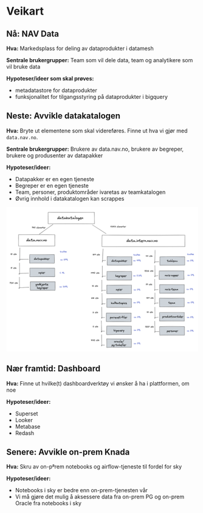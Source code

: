 # Veikart

## Nå: NAV Data
**Hva:** Markedsplass for deling av dataprodukter i datamesh

**Sentrale brukergrupper:** Team som vil dele data, team og analytikere som vil bruke data

**Hypoteser/ideer som skal prøves:**
- metadatastore for dataprodukter
- funksjonalitet for tilgangsstyring på dataprodukter i bigquery

## Neste: Avvikle datakatalogen
**Hva:** Bryte ut elementene som skal videreføres. Finne ut hva vi gjør med `data.nav.no`.

**Sentrale brukergrupper:** Brukere av data.nav.no, brukere av begreper, brukere og produsenter av datapakker

**Hypoteser/ideer:**
- Datapakker er en egen tjeneste
- Begreper er en egen tjeneste
- Team, personer, produktområder ivaretas av teamkatalogen
- Øvrig innhold i datakatalogen kan scrappes

![Status datakatalog oktober 2021](datakatalog-status.png)

## Nær framtid: Dashboard
**Hva:** Finne ut hvilke(t) dashboardverktøy vi ønsker å ha i plattformen, om noe

**Hypoteser/ideer:**
- Superset
- Looker
- Metabase
- Redash

## Senere: Avvikle on-prem Knada
**Hva:** Skru av on-pªrem notebooks og airflow-tjeneste til fordel for sky

**Hypoteser/ideer:**
- Notebooks i sky er bedre enn on-prem-tjenesten vår
- Vi må gjøre det mulig å aksessere data fra on-prem PG og on-prem Oracle fra notebooks i sky

